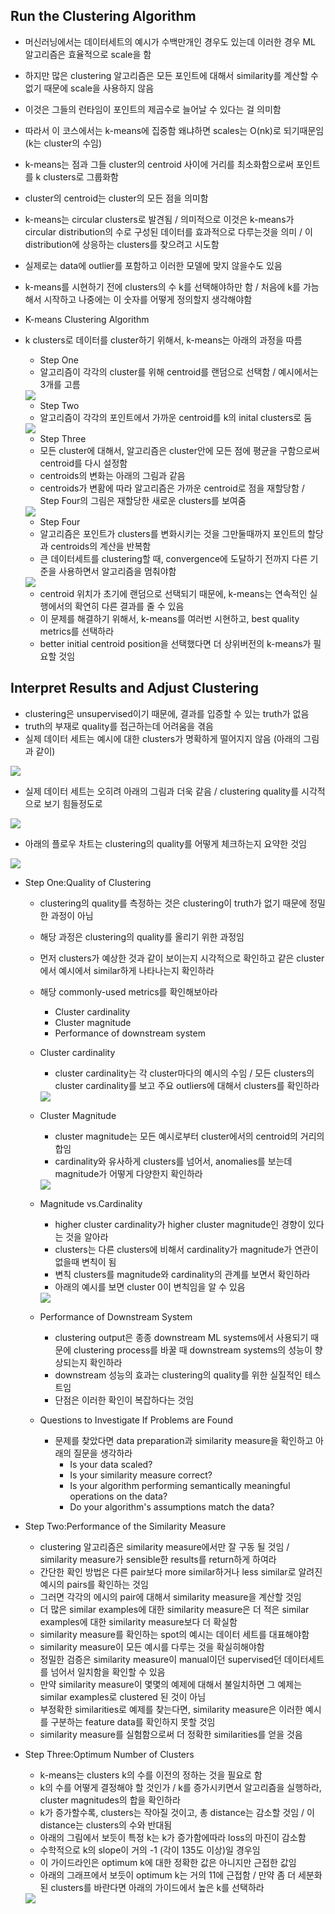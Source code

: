 ## Run the Clustering Algorithm
- 머신러닝에서는 데이터세트의 예시가 수백만개인 경우도 있는데 이러한 경우 ML 알고리즘은 효율적으로 scale을 함
- 하지만 많은 clustering 알고리즘은 모든 포인트에 대해서 similarity를 계산할 수 없기 때문에 scale을 사용하지 않음
- 이것은 그들의 런타임이 포인트의 제곱수로 늘어날 수 있다는 걸 의미함
- 따라서 이 코스에서는 k-means에 집중함 왜냐하면 scales는 O(nk)로 되기때문임(k는 cluster의 수임)
- k-means는 점과 그들 cluster의 centroid 사이에 거리를 최소화함으로써 포인트를 k clusters로 그룹화함
- cluster의 centroid는 cluster의 모든 점을 의미함
- k-means는 circular clusters로 발견됨 / 의미적으로 이것은 k-means가 circular distribution의 수로 구성된 데이터를 효과적으로 다루는것을 의미 / 이 distribution에 상응하는 clusters를 찾으려고 시도함 
- 실제로는 data에 outlier를 포함하고 이러한 모델에 맞지 않을수도 있음
- k-means를 시현하기 전에 clusters의 수 k를 선택해야하만 함 / 처음에 k를 가늠해서 시작하고 나중에는 이 숫자를 어떻게 정의할지 생각해야함

- K-means Clustering Algorithm
- k clusters로 데이터를 cluster하기 위해서, k-means는 아래의 과정을 따름
  - Step One
  - 알고리즘이 각각의 cluster를 위해 centroid를 랜덤으로 선택함 / 예시에서는 3개를 고름
  <img src="https://user-images.githubusercontent.com/32586985/75254493-c62a9300-5823-11ea-998c-612777de6fc0.png">
  
  - Step Two
  - 알고리즘이 각각의 포인트에서 가까운 centroid를 k의 inital clusters로 둠
  <img src="https://user-images.githubusercontent.com/32586985/75254635-fd00a900-5823-11ea-9831-82f883277578.png">
  
  - Step Three
  - 모든 cluster에 대해서, 알고리즘은 cluster안에 모든 점에 평균을 구함으로써 centroid를 다시 설정함
  - centroids의 변화는 아래의 그림과 같음 
  - centroids가 변홤에 따라 알고리즘은 가까운 centroid로 점을 재할당함 / Step Four의 그림은 재할당한 새로운 clusters를 보여줌
  <img src="https://user-images.githubusercontent.com/32586985/75254819-49e47f80-5824-11ea-9f48-256bc946d043.png">
  
  - Step Four
  - 알고리즘은 포인트가 clusters를 변화시키는 것을 그만둘때까지 포인트의 할당과 centroids의 계산을 반복함
  - 큰 데이터세트를 clustering할 때, convergence에 도달하기 전까지 다른 기준을 사용하면서 알고리즘을 멈춰야함 
  <img src="https://user-images.githubusercontent.com/32586985/75255013-9fb92780-5824-11ea-8219-bd565d8993fb.png">
  
  - centroid 위치가 초기에 랜덤으로 선택되기 때문에, k-means는 연속적인 실행에서의 확연히 다른 결과를 줄 수 있음
  - 이 문제를 해결하기 위해서, k-means를 여러번 시현하고, best quality metrics를 선택하라 
  - better initial centroid position을 선택했다면 더 상위버전의 k-means가 필요할 것임

## Interpret Results and Adjust Clustering 
- clustering은 unsupervised이기 때문에, 결과를 입증할 수 있는 truth가 없음 
- truth의 부재로 quality를 접근하는데 어려움을 겪음 
- 실제 데이터 세트는 예시에 대한 clusters가 명확하게 떨어지지 않음 (아래의 그림과 같이)
<img src="https://user-images.githubusercontent.com/32586985/75255475-5c12ed80-5825-11ea-8f64-cba5c03b9639.png">

- 실제 데이터 세트는 오히려 아래의 그림과 더욱 같음 / clustering quality를 시각적으로 보기 힘들정도로
<img src="https://user-images.githubusercontent.com/32586985/75255611-8bc1f580-5825-11ea-9a0d-866d825630f8.png">

- 아래의 플로우 차트는 clustering의 quality를 어떻게 체크하는지 요약한 것임 
<img src="https://user-images.githubusercontent.com/32586985/75255694-b14eff00-5825-11ea-829b-74d43b36f05c.png">

- Step One:Quality of Clustering
  - clustering의 quality를 측정하는 것은 clustering이 truth가 없기 때문에 정밀한 과정이 아님
  - 해당 과정은 clustering의 quality를 올리기 위한 과정임 
  - 먼저 clusters가 예상한 것과 같이 보이는지 시각적으로 확인하고 같은 cluster에서 예시에서 similar하게 나타나는지 확인하라
  - 해당 commonly-used metrics를 확인해보아라
    - Cluster cardinality
    - Cluster magnitude
    - Performance of downstream system
  - Cluster cardinality
    - cluster cardinality는 각 cluster마다의 예시의 수임 / 모든 clusters의 cluster cardinality를 보고 주요 outliers에 대해서 clusters를 확인하라
    <img src="https://user-images.githubusercontent.com/32586985/75256317-a3e64480-5826-11ea-8660-7ccecde01f24.png">
    
  - Cluster Magnitude
    - cluster magnitude는 모든 예시로부터 cluster에서의 centroid의 거리의 합임
    - cardinality와 유사하게 clusters를 넘어서, anomalies를 보는데 magnitude가 어떻게 다양한지 확인하라
    <img src="https://user-images.githubusercontent.com/32586985/75256548-ee67c100-5826-11ea-85b2-c3dc23ca4f95.png">
    
  - Magnitude vs.Cardinality
    - higher cluster cardinality가 higher cluster magnitude인 경향이 있다는 것을 알아라
    - clusters는 다른 clusters에 비해서 cardinality가 magnitude가 연관이 없을때 변칙이 됨 
    - 변칙 clusters를 magnitude와 cardinality의 관계를 보면서 확인하라 
    - 아래의 예시를 보면 cluster 0이 변칙임을 알 수 있음
    <img src="https://user-images.githubusercontent.com/32586985/75256826-7057ea00-5827-11ea-89ae-1e2e1c482979.png">

  - Performance of Downstream System
    - clustering output은 종종 downstream ML systems에서 사용되기 때문에 clustering process를 바꿀 때 downstream systems의 성능이 향상되는지 확인하라 
    - downstream 성능의 효과는 clustering의 quality를 위한 실질적인 테스트임
    - 단점은 이러한 확인이 복잡하다는 것임
  
  - Questions to Investigate If Problems are Found
    - 문제를 찾았다면 data preparation과 similarity measure을 확인하고 아래의 질문을 생각하라
      - Is your data scaled?
      - Is your similarity measure correct?
      - Is your algorithm performing semantically meaningful operations on the data?
      - Do your algorithm's assumptions match the data?
      
- Step Two:Performance of the Similarity Measure
  - clustering 알고리즘은 similarity measure에서만 잘 구동 될 것임 / similarity measure가 sensible한 results를 return하게 하여라
  - 간단한 확인 방법은 다른 pair보다 more similar하거나 less similar로 알려진 예시의 pairs를 확인하는 것임
  - 그러면 각각의 에시의 pair에 대해서 similarity measure을 계산할 것임 
  - 더 많은 similar examples에 대한 similarity measure은 더 적은 similar examples에 대한 similarity measure보다 더 확실함
  - similarity measure를 확인하는 spot의 예시는 데이터 세트를 대표해야함
  - similarity measure이 모든 예시를 다루는 것을 확실히해야함
  - 정밀한 검증은 similarity measure이 manual이던 supervised던 데이터세트를 넘어서 일치함을 확인할 수 있음
  - 만약 similarity measure이 몇몇의 예제에 대해서 불일치하면 그 예제는 similar examples로 clustered 된 것이 아님
  - 부정확한 similarities로 예제를 찾는다면, similarity measure은 이러한 예시를 구분하는 feature data를 확인하지 못할 것임
  - similarity measure를 실험함으로써 더 정확한 similarities를 얻을 것음 

- Step Three:Optimum Number of Clusters
  - k-means는 clusters k의 수를 이전의 정하는 것을 필요로 함
  - k의 수를 어떻게 결정해야 할 것인가 / k를 증가시키면서 알고리즘을 실행하라, cluster magnitudes의 합을 확인하라
  - k가 증가할수록, clusters는 작아질 것이고, 총 distance는 감소할 것임 / 이 distance는 clusters의 수와 반대됨 
  - 아래의 그림에서 보듯이 특정 k는 k가 증가함에따라 loss의 마진이 감소함
  - 수학적으로 k의 slope이 거의 -1 (각이 135도 이상)일 경우임
  - 이 가이드라인은 optimum k에 대한 정확한 값은 아니지만 근접한 값임 
  - 아래의 그래프에서 보듯이 optimum k는 거의 11에 근접함 / 만약 좀 더 세분화된 clusters를 바란다면 아래의 가이드에서 높은 k를 선택하라
  <img src="https://user-images.githubusercontent.com/32586985/75258586-0b51c380-582a-11ea-8e13-235de552c327.png">

